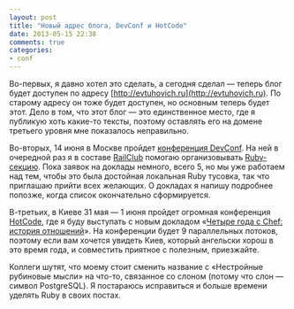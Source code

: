 ```yaml
---
layout: post
title: "Новый адрес блога, DevConf и HotCode"
date: 2013-05-15 22:38
comments: true
categories: 
- conf
---
```


Во-первых, я давно хотел это сделать, а сегодня сделал — теперь блог будет доступен по адресу
[http://evtuhovich.ru](http://evtuhovich.ru). По старому адресу он тоже будет доступен, но основным теперь будет этот.
Дело в том, что этот блог — это единственное место, где я публикую хоть какие-то тексты, поэтому оставлять его
на домене третьего уровня мне показалось неправильно.

Во-вторых, 14 июня в Москве пройдет [конференция DevConf](http://devconf.ru/). На ней в очередной раз я в составе
[RailClub](http://railsclub.ru) помогаю организовывать [Ruby-секцию](http://devconf.ru/offers/ruby). Пока заявок на
доклады немного, всего 5, но мы уже работаем над тем, чтобы это была достойная локальная Ruby тусовка, так что приглашаю
прийти всех желающих. О докладах я напишу подробнее попозже, когда список окончательно сформируется.

В-третьих, в Киеве 31 мая — 1 июня пройдет огромная конференция [HotCode](http://hotcode.org/), где я буду выступать с
новым докладом «[Четыре года с Chef: история отношений](http://hotcode.org/speeches/chef/)». На конференции будет 9
параллельных потоков, поэтому если вам хочется увидеть Киев, который ангельски хорош в это время года, и совместить
приятное с полезным, приезжайте.

Коллеги шутят, что моему стоит сменить название с «Нестройные рубиновые мысли» на что-то, связанное со слоном (потому
что слон — символ PostgreSQL). Я постараюсь исправиться и больше времени уделять Ruby в своих постах.
